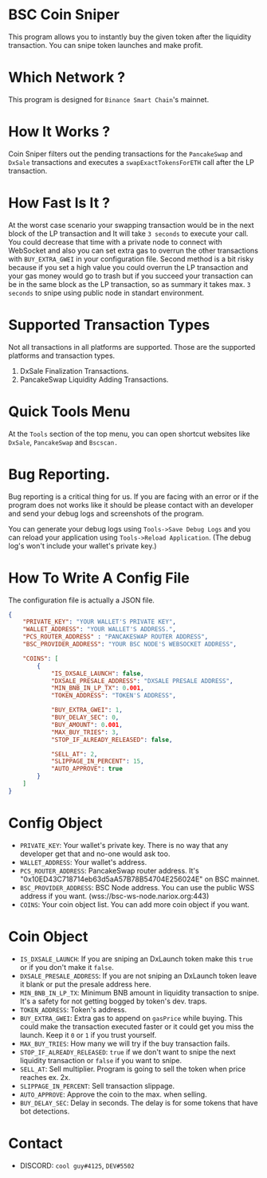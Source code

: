 # BSC Coin Sniper
This program allows you to instantly buy the given token after the liquidity transaction. You can snipe token launches and make profit.

# Which Network ?
This program is designed for `Binance Smart Chain`'s mainnet.

# How It Works ?
Coin Sniper filters out the pending transactions for the `PancakeSwap` and `DxSale` transactions and executes a `swapExactTokensForETH` call after the LP transaction.

# How Fast Is It ?
At the worst case scenario your swapping transaction would be in the next block of the LP transaction and It will take `3 seconds` to execute your call.
You could decrease that time with a private node to connect with WebSocket and also you can set extra gas to overrun the other transactions with `BUY_EXTRA_GWEI` in your configuration file. Second method is a bit risky because if you set a high value you could overrun the LP transaction and your gas money would go to trash but if you succeed your transaction can be in the same block as the LP transaction, so as summary it takes max. `3 seconds` to snipe using public node in standart environment.

# Supported Transaction Types
Not all transactions in all platforms are supported. Those are the supported platforms and transaction types.

1. DxSale Finalization Transactions.
2. PancakeSwap Liquidity Adding Transactions.

# Quick Tools Menu
At the `Tools` section of the top menu, you can open shortcut websites like `DxSale`, `PancakeSwap` and `Bscscan.`

# Bug Reporting.
Bug reporting is a critical thing for us. If you are facing with an error or if the program does not works like it should be please contact with an developer and send your debug logs and screenshots of the program.

You can generate your debug logs using `Tools->Save Debug Logs` and you can reload your application using `Tools->Reload Application`.
(The debug log's won't include your wallet's private key.)

# How To Write A Config File
The configuration file is actually a JSON file.

```json
{
    "PRIVATE_KEY": "YOUR WALLET'S PRIVATE KEY",
    "WALLET_ADDRESS": "YOUR WALLET'S ADDRESS.",
    "PCS_ROUTER_ADDRESS" : "PANCAKESWAP ROUTER ADDRESS",
    "BSC_PROVIDER_ADDRESS": "YOUR BSC NODE'S WEBSOCKET ADDRESS",

    "COINS": [
        {   
            "IS_DXSALE_LAUNCH": false,
            "DXSALE_PRESALE_ADDRESS": "DXSALE PRESALE ADDRESS",
            "MIN_BNB_IN_LP_TX": 0.001,
            "TOKEN_ADDRESS": "TOKEN'S ADDRESS",

            "BUY_EXTRA_GWEI": 1,
            "BUY_DELAY_SEC": 0,
            "BUY_AMOUNT": 0.001,
            "MAX_BUY_TRIES": 3,
            "STOP_IF_ALREADY_RELEASED": false,

            "SELL_AT": 2,
            "SLIPPAGE_IN_PERCENT": 15,
            "AUTO_APPROVE": true
        }
    ]
}
```

# Config Object
* `PRIVATE_KEY`: Your wallet's private key. There is no way that any developer get that and no-one would ask too.
* `WALLET_ADDRESS`: Your wallet's address.
* `PCS_ROUTER_ADDRESS`: PancakeSwap router address. It's "0x10ED43C718714eb63d5aA57B78B54704E256024E" on BSC mainnet.
* `BSC_PROVIDER_ADDRESS`: BSC Node address. You can use the public WSS address if you want. (wss://bsc-ws-node.nariox.org:443)
* `COINS`: Your coin object list. You can add more coin object if you want.

# Coin Object
* `IS_DXSALE_LAUNCH`: If you are sniping an DxLaunch token make this `true` or if you don't make it `false`.
* `DXSALE_PRESALE_ADDRESS`: If you are not sniping an DxLaunch token leave it blank or put the presale address here.
* `MIN_BNB_IN_LP_TX`: Minimum BNB amount in liquidity transaction to snipe. It's a safety for not getting bogged by token's dev. traps.
* `TOKEN_ADDRESS`: Token's address.
* `BUY_EXTRA_GWEI`: Extra gas to append on `gasPrice` while buying. This could make the transaction executed faster or it could get you miss the launch. Keep it `0` or `1` if you trust yourself.
* `MAX_BUY_TRIES`: How many we will try if the buy transaction fails.
* `STOP_IF_ALREADY_RELEASED`: `true` if we don't want to snipe the next liquidity transaction or `false` if you want to snipe.
* `SELL_AT`: Sell multiplier. Program is going to sell the token when price reaches ex. 2x.
* `SLIPPAGE_IN_PERCENT`: Sell transaction slippage.
* `AUTO_APPROVE`: Approve the coin to the max. when selling.
* `BUY_DELAY_SEC`: Delay in seconds. The delay is for some tokens that have bot detections.

# Contact
* DISCORD: `cool guy#4125`, `DEV#5502`
